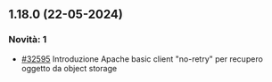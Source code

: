 ## 1.18.0 (22-05-2024)

### Novità: 1
- [#32595](https://parermine.regione.emilia-romagna.it/issues/32595) Introduzione Apache basic client "no-retry" per recupero oggetto da object storage
